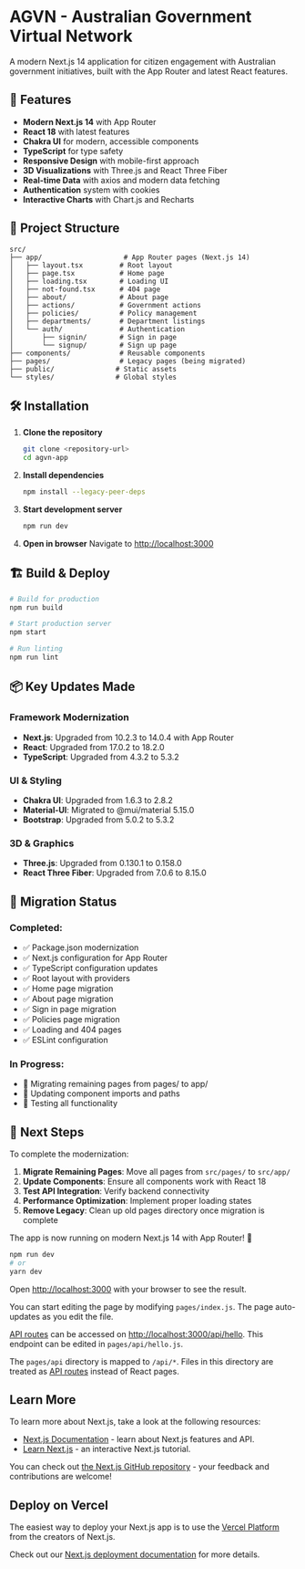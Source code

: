 # AGVN - Australian Government Virtual Network

A modern Next.js 14 application for citizen engagement with Australian government initiatives, built with the App Router and latest React features.

## 🚀 Features

- **Modern Next.js 14** with App Router
- **React 18** with latest features
- **Chakra UI** for modern, accessible components
- **TypeScript** for type safety
- **Responsive Design** with mobile-first approach
- **3D Visualizations** with Three.js and React Three Fiber
- **Real-time Data** with axios and modern data fetching
- **Authentication** system with cookies
- **Interactive Charts** with Chart.js and Recharts

## 📁 Project Structure

```
src/
├── app/                    # App Router pages (Next.js 14)
│   ├── layout.tsx         # Root layout
│   ├── page.tsx           # Home page
│   ├── loading.tsx        # Loading UI
│   ├── not-found.tsx      # 404 page
│   ├── about/             # About page
│   ├── actions/           # Government actions
│   ├── policies/          # Policy management
│   ├── departments/       # Department listings
│   └── auth/              # Authentication
│       ├── signin/        # Sign in page
│       └── signup/        # Sign up page
├── components/            # Reusable components
├── pages/                 # Legacy pages (being migrated)
├── public/               # Static assets
└── styles/               # Global styles
```

## 🛠️ Installation

1. **Clone the repository**
   ```bash
   git clone <repository-url>
   cd agvn-app
   ```

2. **Install dependencies**
   ```bash
   npm install --legacy-peer-deps
   ```

3. **Start development server**
   ```bash
   npm run dev
   ```

4. **Open in browser**
   Navigate to [http://localhost:3000](http://localhost:3000)

## 🏗️ Build & Deploy

```bash
# Build for production
npm run build

# Start production server
npm start

# Run linting
npm run lint
```

## 📦 Key Updates Made

### Framework Modernization
- **Next.js**: Upgraded from 10.2.3 to 14.0.4 with App Router
- **React**: Upgraded from 17.0.2 to 18.2.0
- **TypeScript**: Upgraded from 4.3.2 to 5.3.2

### UI & Styling
- **Chakra UI**: Upgraded from 1.6.3 to 2.8.2
- **Material-UI**: Migrated to @mui/material 5.15.0
- **Bootstrap**: Upgraded from 5.0.2 to 5.3.2

### 3D & Graphics
- **Three.js**: Upgraded from 0.130.1 to 0.158.0
- **React Three Fiber**: Upgraded from 7.0.6 to 8.15.0

## 🔄 Migration Status

### Completed:
- ✅ Package.json modernization
- ✅ Next.js configuration for App Router
- ✅ TypeScript configuration updates
- ✅ Root layout with providers
- ✅ Home page migration
- ✅ About page migration
- ✅ Sign in page migration
- ✅ Policies page migration
- ✅ Loading and 404 pages
- ✅ ESLint configuration

### In Progress:
- 🔄 Migrating remaining pages from pages/ to app/
- 🔄 Updating component imports and paths
- 🔄 Testing all functionality

## 🎯 Next Steps

To complete the modernization:

1. **Migrate Remaining Pages**: Move all pages from `src/pages/` to `src/app/`
2. **Update Components**: Ensure all components work with React 18
3. **Test API Integration**: Verify backend connectivity
4. **Performance Optimization**: Implement proper loading states
5. **Remove Legacy**: Clean up old pages directory once migration is complete

The app is now running on modern Next.js 14 with App Router! 🎉

```bash
npm run dev
# or
yarn dev
```

Open [http://localhost:3000](http://localhost:3000) with your browser to see the result.

You can start editing the page by modifying `pages/index.js`. The page auto-updates as you edit the file.

[API routes](https://nextjs.org/docs/api-routes/introduction) can be accessed on [http://localhost:3000/api/hello](http://localhost:3000/api/hello). This endpoint can be edited in `pages/api/hello.js`.

The `pages/api` directory is mapped to `/api/*`. Files in this directory are treated as [API routes](https://nextjs.org/docs/api-routes/introduction) instead of React pages.

## Learn More

To learn more about Next.js, take a look at the following resources:

- [Next.js Documentation](https://nextjs.org/docs) - learn about Next.js features and API.
- [Learn Next.js](https://nextjs.org/learn) - an interactive Next.js tutorial.

You can check out [the Next.js GitHub repository](https://github.com/vercel/next.js/) - your feedback and contributions are welcome!

## Deploy on Vercel

The easiest way to deploy your Next.js app is to use the [Vercel Platform](https://vercel.com/new?utm_medium=default-template&filter=next.js&utm_source=create-next-app&utm_campaign=create-next-app-readme) from the creators of Next.js.

Check out our [Next.js deployment documentation](https://nextjs.org/docs/deployment) for more details.
